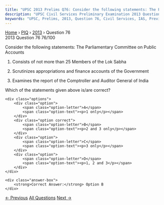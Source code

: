 ```yaml
---
title: "UPSC 2013 Prelims Q76: Consider the following statements: The Parliamentary Committ..."
description: "UPSC Civil Services Preliminary Examination 2013 Question 76 with options and answer"
keywords: "UPSC, Prelims, 2013, Question 76, Civil Services, IAS, Previous Year Questions"
---
```


<nav class="breadcrumb">
    <a href="../../">Home</a>
    <span>›</span>
    <a href="../">PIQ</a>
    <span>›</span>
    <a href="./">2013</a>
    <span>›</span>
    <span>Question 76</span>
</nav>

<div class="question-header">
    <div class="question-meta">
        <span class="year-badge">2013</span>
        <span class="question-number">Question 76</span>
        <span class="progress">76/100</span>
    </div>
    <div class="progress-bar">
        <div class="progress-fill" style="width: 76.0%"></div>
    </div>
</div>

<div class="question-content">
    <div class="question-text">
        <p>Consider the following statements: The Parliamentary Committee on Public Accounts</p>
<ol>
<li>
<p>Consists of not more than 25 Members of the Lok Sabha</p>
</li>
<li>
<p>Scrutinizes appropriations and finance accounts of the Government</p>
</li>
<li>
<p>Examines the report of the Comptroller and Auditor General of India</p>
</li>
</ol>
<p>Which of the statements given above is/are correct?</p>
    </div>
    
    <div class="options">
        <div class="option">
            <span class="option-letter">A</span>
            <span class="option-text"><p>1 only</p></span>
        </div>
        <div class="option correct">
            <span class="option-letter">B</span>
            <span class="option-text"><p>2 and 3 only</p></span>
        </div>
        <div class="option">
            <span class="option-letter">C</span>
            <span class="option-text"><p>3 only</p></span>
        </div>
        <div class="option">
            <span class="option-letter">D</span>
            <span class="option-text"><p>1, 2 and 3</p></span>
        </div>
    </div>

    <div class="answer-box">
        <strong>Correct Answer:</strong> Option B
    </div>
</div>

<div class="question-nav">
    <a href="../q075-which-of-the-following-grantsgrant-direct-credit-a/" class="nav-btn prev">← Previous</a>
    <a href="../" class="nav-btn center">All Questions</a>
    <a href="../q077-consider-the-following-bhakti-saints-1-dadu-dayal/" class="nav-btn next">Next →</a>
</div>
